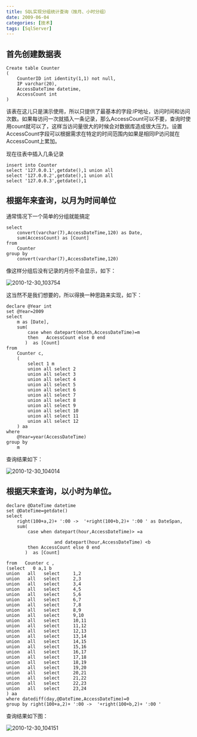 ```yaml
---
title: SQL实现分组统计查询（按月、小时分组）
date: 2009-06-04
categories: [技术]
tags: [SqlServer]
---
```


## 首先创建数据表

```
Create table Counter
(
    CounterID int identity(1,1) not null,
    IP varchar(20),
    AccessDateTime datetime,
    AccessCount int
)
```

该表在这儿只是演示使用，所以只提供了最基本的字段:IP地址，访问时间和访问次数。如果每访问一次就插入一条记录，那么AccessCount可以不要，查询时使用count就可以了，这样当访问量很大的时候会对数据库造成很大压力。设置AccessCount字段可以根据需求在特定的时间范围内如果是相同IP访问就在AccessCount上累加。

现在往表中插入几条记录

```
insert into Counter
select '127.0.0.1',getdate(),1 union all
select '127.0.0.2',getdate(),1 union all
select '127.0.0.3',getdate(),1
```

## 根据年来查询，以月为时间单位

通常情况下一个简单的分组就能搞定

```
select
    convert(varchar(7),AccessDateTime,120) as Date,
    sum(AccessCount) as [Count]
from
    Counter
group by
    convert(varchar(7),AccessDateTime,120)
```

像这样分组后没有记录的月份不会显示，如下：

![2010-12-30_103754](https://cdn.jsdelivr.net/gh/oec2003/hblog-images/img/202201301950583.gif)

这当然不是我们想要的，所以得换一种思路来实现，如下：

```
declare @Year int
set @Year=2009
select
    m as [Date],
    sum(
        case when datepart(month,AccessDateTime)=m
        then   AccessCount else 0 end
       )  as [Count]
from
    Counter c,
    (
        select 1 m
        union all select 2
        union all select 3
        union all select 4
        union all select 5
        union all select 6
        union all select 7
        union all select 8
        union all select 9
        union all select 10
        union all select 11
        union all select 12
    ) aa
where
    @Year=year(AccessDateTime)
group by
    m
```

查询结果如下：

![2010-12-30_104014](https://cdn.jsdelivr.net/gh/oec2003/hblog-images/img/202201301950245.gif)

## 根据天来查询，以小时为单位。

```
declare @DateTime datetime
set @DateTime=getdate()
select
    right(100+a,2)+ ':00 ->  '+right(100+b,2)+ ':00 ' as DateSpan,
    sum(
        case when datepart(hour,AccessDateTime)> =a 

                  and datepart(hour,AccessDateTime) <b
        then AccessCount else 0 end
       )  as [Count] 

from   Counter c ,
(select   0 a,1 b
union   all   select     1,2
union   all   select     2,3
union   all   select     3,4
union   all   select     4,5
union   all   select     5,6
union   all   select     6,7
union   all   select     7,8
union   all   select     8,9
union   all   select     9,10
union   all   select     10,11
union   all   select     11,12
union   all   select     12,13
union   all   select     13,14
union   all   select     14,15
union   all   select     15,16
union   all   select     16,17
union   all   select     17,18
union   all   select     18,19
union   all   select     19,20
union   all   select     20,21
union   all   select     21,22
union   all   select     22,23
union   all   select     23,24
) aa
where datediff(day,@DateTime,AccessDateTime)=0
group by right(100+a,2)+ ':00 ->  '+right(100+b,2)+ ':00 '
```

查询结果如下图：

![2010-12-30_104151](https://cdn.jsdelivr.net/gh/oec2003/hblog-images/img/202201301951487.gif)

